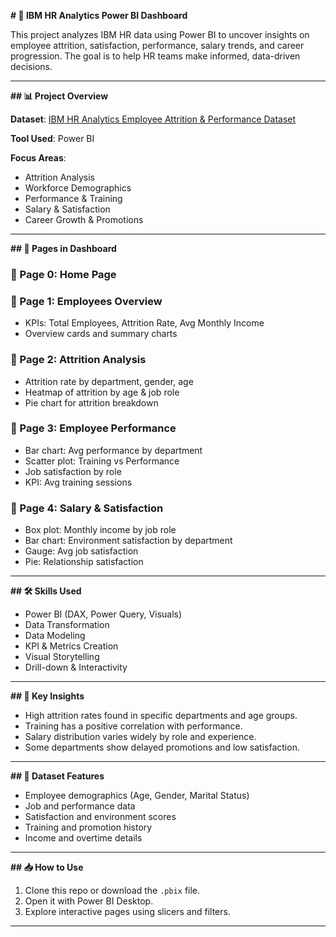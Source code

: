 **# 💼 IBM HR Analytics Power BI Dashboard**

This project analyzes IBM HR data using Power BI to uncover insights on employee attrition, satisfaction, performance, salary trends, and career progression. The goal is to help HR teams make informed, data-driven decisions.

---

**## 📊 Project Overview**

**Dataset**: [IBM HR Analytics Employee Attrition & Performance Dataset](https://www.kaggle.com/datasets/pavansubhasht/ibm-hr-analytics-attrition-dataset)

**Tool Used**: Power BI

**Focus Areas**:
- Attrition Analysis
- Workforce Demographics
- Performance & Training
- Salary & Satisfaction
- Career Growth & Promotions

---

**## 📁 Pages in Dashboard**

### 📄 Page 0: Home Page

### 📄 Page 1: Employees Overview
- KPIs: Total Employees, Attrition Rate, Avg Monthly Income
- Overview cards and summary charts

### 📄 Page 2: Attrition Analysis
- Attrition rate by department, gender, age
- Heatmap of attrition by age & job role
- Pie chart for attrition breakdown

### 📄 Page 3: Employee Performance
- Bar chart: Avg performance by department
- Scatter plot: Training vs Performance
- Job satisfaction by role
- KPI: Avg training sessions

### 📄 Page 4: Salary & Satisfaction
- Box plot: Monthly income by job role
- Bar chart: Environment satisfaction by department
- Gauge: Avg job satisfaction
- Pie: Relationship satisfaction


---

**## 🛠 Skills Used**

- Power BI (DAX, Power Query, Visuals)
- Data Transformation
- Data Modeling
- KPI & Metrics Creation
- Visual Storytelling
- Drill-down & Interactivity

---

**## 📌 Key Insights**

- High attrition rates found in specific departments and age groups.
- Training has a positive correlation with performance.
- Salary distribution varies widely by role and experience.
- Some departments show delayed promotions and low satisfaction.

---

**## 📂 Dataset Features**

- Employee demographics (Age, Gender, Marital Status)
- Job and performance data
- Satisfaction and environment scores
- Training and promotion history
- Income and overtime details

---

**## 📥 How to Use**

1. Clone this repo or download the `.pbix` file.
2. Open it with Power BI Desktop.
3. Explore interactive pages using slicers and filters.

---


